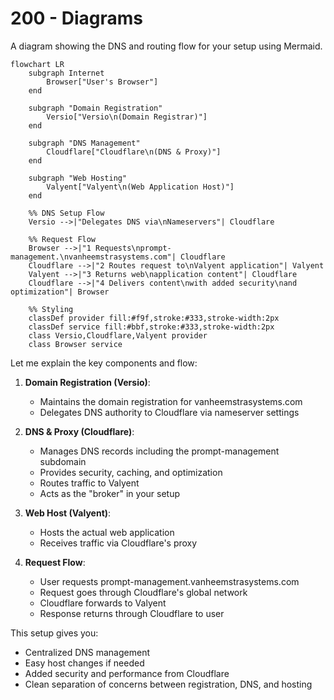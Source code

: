 # 200 - Diagrams

A diagram showing the DNS and routing flow for your setup using Mermaid.​​​​​​​​​​​​​​​​

```mermaid
flowchart LR
    subgraph Internet
        Browser["User's Browser"]
    end

    subgraph "Domain Registration"
        Versio["Versio\n(Domain Registrar)"]
    end

    subgraph "DNS Management"
        Cloudflare["Cloudflare\n(DNS & Proxy)"]
    end

    subgraph "Web Hosting"
        Valyent["Valyent\n(Web Application Host)"]
    end

    %% DNS Setup Flow
    Versio -->|"Delegates DNS via\nNameservers"| Cloudflare
    
    %% Request Flow
    Browser -->|"1 Requests\nprompt-management.\nvanheemstrasystems.com"| Cloudflare
    Cloudflare -->|"2 Routes request to\nValyent application"| Valyent
    Valyent -->|"3 Returns web\napplication content"| Cloudflare
    Cloudflare -->|"4 Delivers content\nwith added security\nand optimization"| Browser

    %% Styling
    classDef provider fill:#f9f,stroke:#333,stroke-width:2px
    classDef service fill:#bbf,stroke:#333,stroke-width:2px
    class Versio,Cloudflare,Valyent provider
    class Browser service
```

Let me explain the key components and flow:

1. **Domain Registration (Versio)**:
   - Maintains the domain registration for vanheemstrasystems.com
   - Delegates DNS authority to Cloudflare via nameserver settings

2. **DNS & Proxy (Cloudflare)**:
   - Manages DNS records including the prompt-management subdomain
   - Provides security, caching, and optimization
   - Routes traffic to Valyent
   - Acts as the "broker" in your setup

3. **Web Host (Valyent)**:
   - Hosts the actual web application
   - Receives traffic via Cloudflare's proxy

4. **Request Flow**:
   - User requests prompt-management.vanheemstrasystems.com
   - Request goes through Cloudflare's global network
   - Cloudflare forwards to Valyent
   - Response returns through Cloudflare to user

This setup gives you:
- Centralized DNS management
- Easy host changes if needed
- Added security and performance from Cloudflare
- Clean separation of concerns between registration, DNS, and hosting

